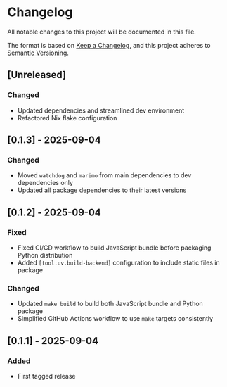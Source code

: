 # Changelog

All notable changes to this project will be documented in this file.

The format is based on [Keep a Changelog](https://keepachangelog.com/en/1.1.0/),
and this project adheres to [Semantic Versioning](https://semver.org/spec/v2.0.0.html).

## [Unreleased]

### Changed

- Updated dependencies and streamlined dev environment
- Refactored Nix flake configuration

## [0.1.3] - 2025-09-04

### Changed

- Moved `watchdog` and `marimo` from main dependencies to dev dependencies only
- Updated all package dependencies to their latest versions

## [0.1.2] - 2025-09-04

### Fixed

- Fixed CI/CD workflow to build JavaScript bundle before packaging Python distribution
- Added `[tool.uv.build-backend]` configuration to include static files in package

### Changed

- Updated `make build` to build both JavaScript bundle and Python package
- Simplified GitHub Actions workflow to use `make` targets consistently

## [0.1.1] - 2025-09-04

### Added

- First tagged release